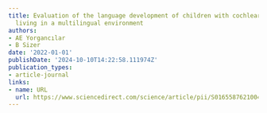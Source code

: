 ```yaml
---
title: Evaluation of the language development of children with cochlear implant users
  living in a multilingual environment
authors:
- AE Yorgancılar
- B Sizer
date: '2022-01-01'
publishDate: '2024-10-10T14:22:58.111974Z'
publication_types:
- article-journal
links:
- name: URL
  url: https://www.sciencedirect.com/science/article/pii/S0165587621004006
---
```

